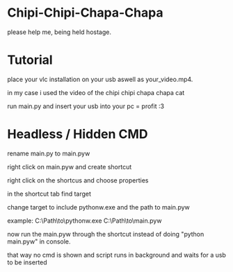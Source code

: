 # Chipi-Chipi-Chapa-Chapa
please help me, being held hostage.


# Tutorial
place your vlc installation on your usb aswell as your_video.mp4.

in my case i used the video of the chipi chipi chapa chapa cat

run main.py and insert your usb into your pc = profit :3


# Headless / Hidden CMD
rename main.py to main.pyw

right click on main.pyw and create shortcut

right click on the shortcus and choose properties

in the shortcut tab find target

change target to include pythonw.exe and the path to main.pyw

example: C:\Path\to\pythonw.exe C:\Path\to\main.pyw

now run the main.pyw through the shortcut instead of doing "python main.pyw" in console.

that way no cmd is shown and script runs in background and waits for a usb to be inserted
